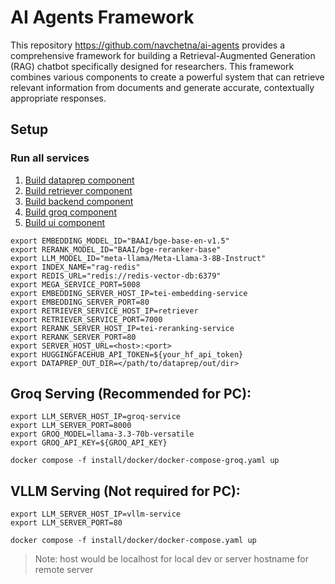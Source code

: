 # AI Agents Framework

This repository https://github.com/navchetna/ai-agents provides a comprehensive framework for building a Retrieval-Augmented Generation (RAG) chatbot specifically designed for researchers. This framework combines various components to create a powerful system that can retrieve relevant information from documents and generate accurate, contextually appropriate responses.







## Setup

### Run all services

1. [Build dataprep component](./comps/dataprep/README.md)
2. [Build retriever component](./comps/retriever/README.md)
3. [Build backend component](./comps/README.md)
4. [Build groq component](./comps/groq/README.md)
5. [Build ui component](./design-patterns/rag/README.md)

```
export EMBEDDING_MODEL_ID="BAAI/bge-base-en-v1.5"
export RERANK_MODEL_ID="BAAI/bge-reranker-base"
export LLM_MODEL_ID="meta-llama/Meta-Llama-3-8B-Instruct"
export INDEX_NAME="rag-redis"
export REDIS_URL="redis://redis-vector-db:6379"
export MEGA_SERVICE_PORT=5008
export EMBEDDING_SERVER_HOST_IP=tei-embedding-service
export EMBEDDING_SERVER_PORT=80
export RETRIEVER_SERVICE_HOST_IP=retriever
export RETRIEVER_SERVICE_PORT=7000 
export RERANK_SERVER_HOST_IP=tei-reranking-service
export RERANK_SERVER_PORT=80 
export SERVER_HOST_URL=<host>:<port>
export HUGGINGFACEHUB_API_TOKEN=${your_hf_api_token}
export DATAPREP_OUT_DIR=</path/to/dataprep/out/dir>
```

## Groq Serving (Recommended for PC): 
```
export LLM_SERVER_HOST_IP=groq-service
export LLM_SERVER_PORT=8000
export GROQ_MODEL=llama-3.3-70b-versatile
export GROQ_API_KEY=${GROQ_API_KEY}

docker compose -f install/docker/docker-compose-groq.yaml up
```

## VLLM Serving (Not required for PC):
```
export LLM_SERVER_HOST_IP=vllm-service
export LLM_SERVER_PORT=80

docker compose -f install/docker/docker-compose.yaml up
```



> Note: host would be localhost for local dev or server hostname for remote server


